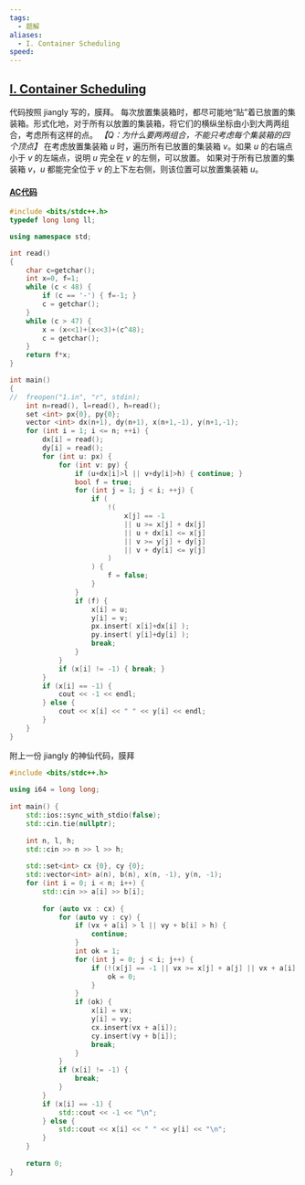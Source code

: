 ```yaml
---
tags:
  - 题解
aliases:
  - I. Container Scheduling
speed:
---
```

## [I. Container Scheduling](https://codeforces.com/gym/105222/problem/I)

代码按照 jiangly 写的，膜拜。
每次放置集装箱时，都尽可能地“贴”着已放置的集装箱。形式化地，对于所有以放置的集装箱，将它们的横纵坐标由小到大两两组合，考虑所有这样的点。
*【Q：为什么要两两组合，不能只考虑每个集装箱的四个顶点】*
在考虑放置集装箱 $u$ 时，遍历所有已放置的集装箱 $v$。如果 $u$ 的右端点小于 $v$ 的左端点，说明 $u$ 完全在 $v$ 的左侧，可以放置。
如果对于所有已放置的集装箱 $v$，$u$ 都能完全位于 $v$ 的上下左右侧，则该位置可以放置集装箱 $u$。

#### [AC代码](https://codeforces.com/gym/105222/submission/278573908)

```cpp
#include <bits/stdc++.h>
typedef long long ll;

using namespace std;

int read()
{
    char c=getchar();
    int x=0, f=1;
    while (c < 48) {
        if (c == '-') { f=-1; }
        c = getchar();
    }
    while (c > 47) {
        x = (x<<1)+(x<<3)+(c^48);
        c = getchar();
    }
    return f*x;
}

int main()
{
//	freopen("1.in", "r", stdin);
	int n=read(), l=read(), h=read();
	set <int> px{0}, py{0};
	vector <int> dx(n+1), dy(n+1), x(n+1,-1), y(n+1,-1);
	for (int i = 1; i <= n; ++i) {
		dx[i] = read();
		dy[i] = read();
		for (int u: px) {
			for (int v: py) {
				if (u+dx[i]>l || v+dy[i]>h) { continue; }
				bool f = true;
				for (int j = 1; j < i; ++j) {
					if (
						!(
							x[j] == -1
							|| u >= x[j] + dx[j]
							|| u + dx[i] <= x[j]
							|| v >= y[j] + dy[j]
							|| v + dy[i] <= y[j]
						)
					) {
						f = false;
					}
				}
				if (f) {
					x[i] = u;
					y[i] = v;
					px.insert( x[i]+dx[i] );
					py.insert( y[i]+dy[i] );
					break;
				}
			}
			if (x[i] != -1) { break; }
		}
		if (x[i] == -1) {
			cout << -1 << endl;
		} else {
			cout << x[i] << " " << y[i] << endl;
		}
	}
}
```

附上一份 jiangly 的神仙代码，膜拜

```cpp
#include <bits/stdc++.h>
 
using i64 = long long;
 
int main() {
    std::ios::sync_with_stdio(false);
    std::cin.tie(nullptr);
    
    int n, l, h;
    std::cin >> n >> l >> h;
    
    std::set<int> cx {0}, cy {0};
    std::vector<int> a(n), b(n), x(n, -1), y(n, -1);
    for (int i = 0; i < n; i++) {
        std::cin >> a[i] >> b[i];
        
        for (auto vx : cx) {
            for (auto vy : cy) {
                if (vx + a[i] > l || vy + b[i] > h) {
                    continue;
                }
                int ok = 1;
                for (int j = 0; j < i; j++) {
                    if (!(x[j] == -1 || vx >= x[j] + a[j] || vx + a[i] <= x[j] || vy >= y[j] + b[j] || vy + b[i] <= y[j])) {
                        ok = 0;
                    }
                }
                if (ok) {
                    x[i] = vx;
                    y[i] = vy;
                    cx.insert(vx + a[i]);
                    cy.insert(vy + b[i]);
                    break;
                }
            }
            if (x[i] != -1) {
                break;
            }
        }
        if (x[i] == -1) {
            std::cout << -1 << "\n";
        } else {
            std::cout << x[i] << " " << y[i] << "\n";
        }
    }
    
    return 0;
}
```
